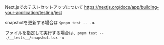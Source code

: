 Next.jsでのテストセットアップについて
https://nextjs.org/docs/app/building-your-application/testing/jest

snapshotを更新する場合は
`$pnpm test -- -u`.

ファイルを指定して実行する場合は、`pnpm test --  ./__tests__/snapshot.tsx -u`